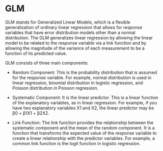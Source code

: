 # GLM

GLM stands for Generalized Linear Models, which is a flexible generalization of ordinary linear regression that allows for response variables that have error distribution models other than a normal distribution. The GLM generalizes linear regression by allowing the linear model to be related to the response variable via a link function and by allowing the magnitude of the variance of each measurement to be a function of its predicted value.

GLM consists of three main components:

- Random Component: This is the probability distribution that is assumed for the response variable. For example, normal distribution is used in linear regression, binomial distribution in logistic regression, and Poisson distribution in Poisson regression.

- Systematic Component: It is the linear predictor. This is a linear function of the explanatory variables, as in linear regression. For example, if you have two explanatory variables X1 and X2, the linear predictor may be β0 + β1X1 + β2X2.

- Link Function: The link function provides the relationship between the systematic component and the mean of the random component. It is a function that transforms the expected value of the response variable to create a linear relationship with the predictor variables. For example, a common link function is the logit function in logistic regression.
